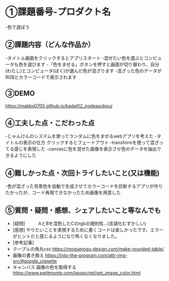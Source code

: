 # ①課題番号-プロダクト名
-色で遊ぼう

## ②課題内容（どんな作品か）
-タイトル画面をクリックするとアプリスタート
-混ぜたい色を選ぶとコンピュータも色を選びます
-「色をまぜる」ボタンを押すと画面が切り替わり、自分(わたし)とコンピュータ(ぼく)が選んだ色が混ざります
-混ざった色のデータがRGBとカラーコードで表示されます

## ③DEMO
https://makko0705.github.io/kadai02_irodeasobou/

## ④工夫した点・こだわった点
-じゃんけんのシステムを使ってランダムに色をまぜるwebアプリを考えた
-タイトルの表示の仕方 クリックするとフェードアウト
-transformを使って混ざってる感じを表現した
-canvasに色を混ぜた画像を表示させ色のデータを抽出できるようにした

## ④難しかった点・次回トライしたいこと(又は機能)
-色が混ざった背景色を自動で生成させてカラーコードを診断するアプリが作りたかったが、コード再現できなかったため画像を用意した

## ⑤質問・疑問・感想、シェアしたいこと等なんでも
- [疑問]　　　AとBを混色したCのrgbの規則性...(言語化むずかしい)
- [感想] やりたいことを実現するために書くコードは楽しかったです。エラーがヒントだと感じるようになり怖くなくなりました。
- [参考記事]   
- テーブルの角丸css https://mogumogu-design.com/make-rounded-table/
- 画像の書き換え https://into-the-program.com/attr-img-src/#google_vignette
- キャンバス 画像の色を取得する https://www.petitmonte.com/javascript/get_image_color.html
